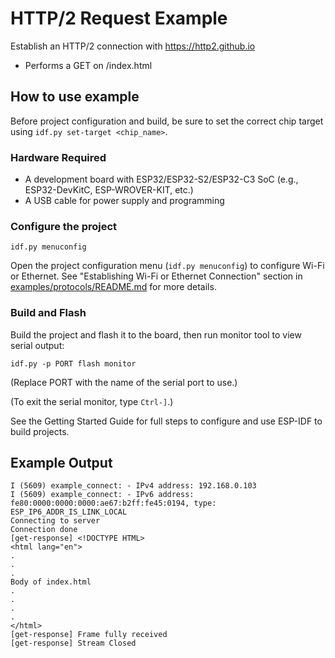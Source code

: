 # HTTP/2 Request Example

Establish an HTTP/2 connection with https://http2.github.io
- Performs a GET on /index.html

## How to use example
Before project configuration and build, be sure to set the correct chip target using `idf.py set-target <chip_name>`.

### Hardware Required

* A development board with ESP32/ESP32-S2/ESP32-C3 SoC (e.g., ESP32-DevKitC, ESP-WROVER-KIT, etc.)
* A USB cable for power supply and programming

### Configure the project

```
idf.py menuconfig
```
Open the project configuration menu (`idf.py menuconfig`) to configure Wi-Fi or Ethernet. See "Establishing Wi-Fi or Ethernet Connection" section in [examples/protocols/README.md](../../README.md) for more details.

### Build and Flash

Build the project and flash it to the board, then run monitor tool to view serial output:

```
idf.py -p PORT flash monitor
```

(Replace PORT with the name of the serial port to use.)

(To exit the serial monitor, type ``Ctrl-]``.)

See the Getting Started Guide for full steps to configure and use ESP-IDF to build projects.

## Example Output

```
I (5609) example_connect: - IPv4 address: 192.168.0.103
I (5609) example_connect: - IPv6 address: fe80:0000:0000:0000:ae67:b2ff:fe45:0194, type: ESP_IP6_ADDR_IS_LINK_LOCAL
Connecting to server
Connection done
[get-response] <!DOCTYPE HTML>
<html lang="en">
.
.
.
Body of index.html
.
.
.
.
</html>
[get-response] Frame fully received
[get-response] Stream Closed
```

